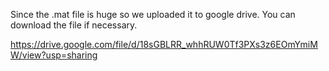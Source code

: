 Since the .mat file is huge so we uploaded it to google drive. You can download the file if necessary.

https://drive.google.com/file/d/18sGBLRR_whhRUW0Tf3PXs3z6EOmYmiMW/view?usp=sharing

